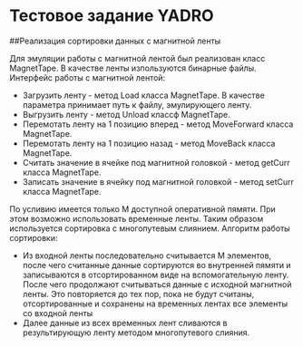 # Тестовое задание YADRO

##Реализация сортировки данных с магнитной ленты

Для эмуляции работы с магнитной лентой был реализован класс MagnetTape. В качестве ленты изпользуются бинарные файлы.
Интерфейс работы с магнитной лентой:
- Загрузить ленту - метод Load класса MagnetTape. В качестве параметра принимает путь к файлу, эмулирующего ленту.
- Выгрузить ленту - метод Unload классф MagnetTape.
- Перемотать ленту на 1 позицию вперед - метод MoveForward класса MagnetTape.
- Перемотать ленту на 1 позицию назад - метод MoveBack класса MagnetTape.
- Считать значение в ячейке под магнитной головкой - метод getCurr класса MagnetTape.
- Записать значение в ячейку под магнитной головкой - метод setCurr класса MagnetTape.

По усливию имеется только M доступной оперативной пямяти. При этом возможно использовать временные ленты.
Таким образом используется сортировка с многопутевым слиянием.
Алгоритм работы сортировки:
 - Из входной ленты последовательно считывается M элементов, после чего считанные данные сортируются во внутренней пямяти и записываются в отсортированном виде на вспомогательную ленту. После чего продолжают считываться данные с исходной магнитной ленты. Это повторяется до тех пор, пока не будут считаны, отсортированные и сохранены на временных лентах все элементы со входной ленты
 - Далее данные из всех временных лент сливаются в результирующую ленту методом многопутевого слияния.
